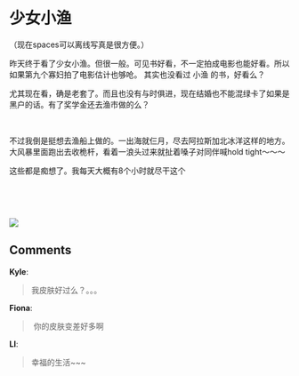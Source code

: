 # 少女小渔

<div id="msgcns!9884D0A402622CB2!3932" class="bvMsg"><p>（现在spaces可以离线写真是很方便。）</p> <p>昨天终于看了少女小渔。但很一般。可见书好看，不一定拍成电影也能好看。所以如果第九个寡妇拍了电影估计也够呛。 其实也没看过 小渔 的书，好看么？</p> <p>尤其现在看，确是老套了。而且也没有与时俱进，现在结婚也不能混绿卡了如果是黑户的话。有了奖学金还去渔市做的么？</p> <p> </p> <p>不过我倒是挺想去渔船上做的。一出海就仨月，尽去阿拉斯加北冰洋这样的地方。大风暴里面跑出去收桅杆，看着一浪头过来就扯着嗓子对同伴喊hold tight～～～</p> <p>这些都是痴想了。我每天大概有8个小时就尽干这个</p> <p> </p> <p> </p><a href="http://by1.storage.msn.com/y1puxJdIBUr_Gw9WJNn-ESFJzSEAWpY-rjCwjwe0lLoQYSfj43RgQ75ImOmfc477ww5xMefx8PlkFHtHMgKrXdAzYHRFN6VbPp-"><img src="http://by1.storage.msn.com/y1puxJdIBUr_GyDjHzSQVWvfYjYMxnFBLmJ5EenHu1wbJgRQ5l4CujTVzrJA_ppxC_RYOIW79zUzXNuxVn0HRzh_oOt0VjDmwmB" border="0" /></a></div>

## Comments

**Kyle**:
> 我皮肤好过么？。。。

**Fiona**:
>  你的皮肤变差好多啊

**LI**:
> 幸福的生活~~~ 

